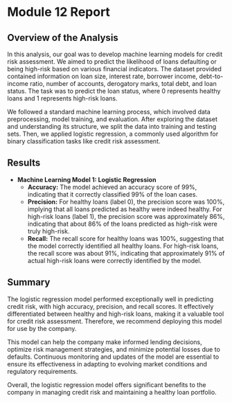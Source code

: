 # Module 12 Report

## Overview of the Analysis

In this analysis, our goal was to develop machine learning models for credit risk assessment. We aimed to predict the likelihood of loans defaulting or being high-risk based on various financial indicators. The dataset provided contained information on loan size, interest rate, borrower income, debt-to-income ratio, number of accounts, derogatory marks, total debt, and loan status. The task was to predict the loan status, where 0 represents healthy loans and 1 represents high-risk loans.

We followed a standard machine learning process, which involved data preprocessing, model training, and evaluation. After exploring the dataset and understanding its structure, we split the data into training and testing sets. Then, we applied logistic regression, a commonly used algorithm for binary classification tasks like credit risk assessment.

## Results

* **Machine Learning Model 1: Logistic Regression**
    - **Accuracy:** The model achieved an accuracy score of 99%, indicating that it correctly classified 99% of the loan cases.
    - **Precision:** For healthy loans (label 0), the precision score was 100%, implying that all loans predicted as healthy were indeed healthy. For high-risk loans (label 1), the precision score was approximately 86%, indicating that about 86% of the loans predicted as high-risk were truly high-risk.
    - **Recall:** The recall score for healthy loans was 100%, suggesting that the model correctly identified all healthy loans. For high-risk loans, the recall score was about 91%, indicating that approximately 91% of actual high-risk loans were correctly identified by the model.

## Summary

The logistic regression model performed exceptionally well in predicting credit risk, with high accuracy, precision, and recall scores. It effectively differentiated between healthy and high-risk loans, making it a valuable tool for credit risk assessment. Therefore, we recommend deploying this model for use by the company.

This model can help the company make informed lending decisions, optimize risk management strategies, and minimize potential losses due to defaults. Continuous monitoring and updates of the model are essential to ensure its effectiveness in adapting to evolving market conditions and regulatory requirements.

Overall, the logistic regression model offers significant benefits to the company in managing credit risk and maintaining a healthy loan portfolio.
